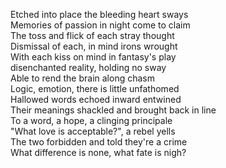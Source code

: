 Etched into place the bleeding heart sways   
Memories of passion in night come to claim  
The toss and flick of each stray thought  
Dismissal of each, in mind irons wrought  
With each kiss on mind in fantasy's play  
disenchanted reality, holding no sway  
Able to rend the brain along chasm  
Logic, emotion, there is little unfathomed  
Hallowed words echoed inward entwined  
Their meanings shackled and brought back in line  
To a word, a hope, a clinging principale   
"What love is acceptable?", a rebel yells   
The two forbidden and told they're a crime   
What difference is none, what fate is nigh?   
